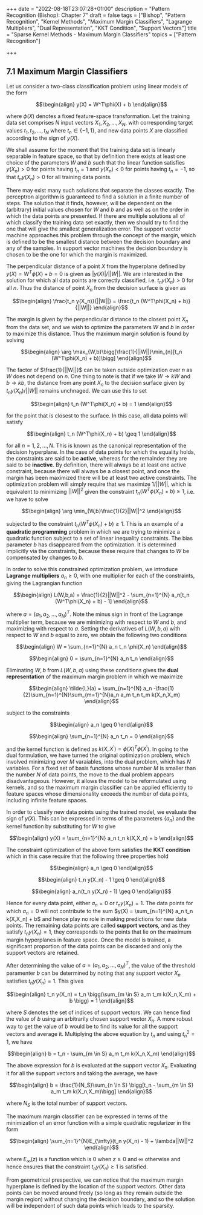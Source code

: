 +++
date = "2022-08-18T23:07:28+01:00"
description = "Pattern Recognition (Bishop): Chapter 7"
draft = false
tags = ["Bishop", "Pattern Recognition", "Kernel Methods", "Maximum Margin Classifiers", "Lagrange Multipliers", "Dual Representation", "KKT Condition", "Support Vectors"]
title = "Sparse Kernel Methods - Maximum Margin Classifiers"
topics = ["Pattern Recognition"]

+++


## 7.1 Maximum Margin Classifiers

Let us consider a two-class classification problem using linear models of the form

$$\begin{align}
y(X) = W^T\phi(X) + b
\end{align}$$

where $\phi(X)$ denotes a fixed feature-space transformation. Let the training data set comprises $N$ input vectors $X_1,X_2,...,X_N$, with corresponding target values $t_1,t_2,...,t_N$ where $t_n \in \{-1,1\}$, and new data points $X$ are classified according to the sign of $y(X)$. 

We shall assume for the moment that the training data set is linearly separable in feature space, so that by definition there exists at least one choice of the parameters $W$ and $b$ such that the linear function satisfies $y(X_n) > 0$ for points having $t_n = 1$ and $y(X_n) < 0$ for points having $t_n = -1$, so that $t_ny(X_n) > 0$ for all training data points.

There may exist many such solutions that separate the classes exactly. The perceptron algorithm is guaranteed to find a solution in a finite number of steps. The solution that it finds, however, will be
dependent on the (arbitrary) initial values chosen for $W$ and $b$ and as well as on the order in which the data points are presented. If there are multiple solutions all of which classify the training data set exactly, then we should try to find the one that will give the smallest generalization error. The support vector machine approaches this problem through the concept of the margin, which is defined to be the smallest distance between the decision boundary and any of the samples. In support vector machines the decision boundary is chosen to be the one for which the margin is maximized.

The perpendicular distance of a point $X$ from the hyperplane defined by $y(X) = W^T\phi(X) + b = 0$ is given as $|y(X)|/||W||$. We are interested in the solution for which all data points are correctly classified, i.e. $t_ny(X_n) > 0$ for all $n$. Thus the distance of point $X_n$ from the decision surface is given as

$$\begin{align}
\frac{t_n y(X_n)}{||W||} = \frac{t_n (W^T\phi(X_n) + b)}{||W||} 
\end{align}$$

The margin is given by the perpendicular distance to the closest point $X_n$ from the data set, and we wish to optimize the parameters $W$ and $b$ in order to maximize this distance. Thus the maximum margin solution is found by solving

$$\begin{align}
\arg \max_{W,b}\bigg[\frac{1}{||W||}\min_{n}[t_n (W^T\phi(X_n) + b)]\bigg]
\end{align}$$

The factor of $\frac{1}{||W||}$ can be taken outside optimization over $n$ as $W$ does not depend on $n$. One thing to note is that if we take $W \to kW$ and $b \to kb$, the distance from any point $X_n$ to the decision surface given by $t_n y(X_n)/||W||$ remains unchnaged. We can use this to set 

$$\begin{align}
t_n (W^T\phi(X_n) + b) = 1
\end{align}$$

for the point that is closest to the surface. In this case, all data points will satisfy

$$\begin{align}
t_n (W^T\phi(X_n) + b) \geq 1
\end{align}$$

for all $n=1,2,...,N$. This is known as the canonical representation of the decision hyperplane. In the
case of data points for which the equality holds, the constraints are said to be <b>active</b>, whereas for the remainder they are said to be <b>inactive</b>. By definition, there will always be at least one active constraint, because there will always be a closest point, and once the margin has been maximized there will be at least two active constraints. The optimization problem will simply require that we maximize $1/||W||$, which is equivalent to minimizing $||W||^2$ given the constraint $t_n (W^T\phi(X_n) + b) \geq 1$, i.e. we have to solve

$$\begin{align}
\arg \min_{W,b}\frac{1}{2}||W||^2
\end{align}$$

subjected to the constraint $t_n (W^T\phi(X_n) + b) \geq 1$. This is an example of a <b>quadratic programming</b> problem in which we are trying to minimize a quadratic function subject to a set of linear inequality constraints. The bias parameter $b$ has disappeared from the optimization. It is determined implicitly via the constraints, because these require that changes to $W$ be compensated by changes to $b$.

In order to solve this constrained optimization problem, we introduce <b>Lagrange multipliers</b> $a_n \geq 0$, with one multiplier for each of the constraints, giving the Lagrangian function

$$\begin{align}
L(W,b,a) = \frac{1}{2}||W||^2 - \sum_{n=1}^{N} a_n[t_n (W^T\phi(X_n) + b) - 1]
\end{align}$$

where $a = (a_1,a_2,...,a_N)^T$. Note the minus sign in front of the Lagrange multiplier
term, because we are minimizing with respect to $W$ and $b$, and maximizing with respect to $a$. Setting the derivatives of $L(W,b,a)$ with respect to $W$ and $b$ equal to zero, we obtain the following two conditions

$$\begin{align}
W = \sum_{n=1}^{N} a_n t_n \phi(X_n)
\end{align}$$

$$\begin{align}
0 = \sum_{n=1}^{N} a_n t_n
\end{align}$$

Eliminating $W,b$ from $L(W,b,a)$ using these conditions gives the <b>dual representation</b> of the maximum margin problem in which we maximize

$$\begin{align}
\tilde{L}(a) = \sum_{n=1}^{N} a_n -\frac{1}{2}\sum_{n=1}^{N}\sum_{m=1}^{N}a_n a_m t_n t_m k(X_n,X_m)
\end{align}$$

subject to the constraints

$$\begin{align}
a_n \geq 0
\end{align}$$

$$\begin{align}
\sum_{n=1}^{N} a_n t_n = 0
\end{align}$$

and the kernel function is defined as $k(X,X^{'}) = \phi(X)^T\phi(X^{'})$. In going to the dual formulation, we have turned the original optimization problem, which involved minimizing over $M$ varaiables, into the dual problem, which has $N$ variables. For a fixed set of basis functions whose number $M$ is smaller than the number $N$ of data points, the move to the dual problem appears disadvantageous. However, it allows the model to be reformulated using kernels, and so the maximum margin classifier can be applied efficiently to feature spaces whose dimensionality exceeds the number of data points, including infinite feature spaces.

In order to classify new data points using the trained model, we evaluate the sign of $y(X)$. This can be expressed in terms of the parameters $\{a_n\}$ and the kernel function by substituting for $W$ to give

$$\begin{align}
y(X) = \sum_{n=1}^{N} a_n t_n k(X,X_n) + b
\end{align}$$

The constraint optimization of the above form satisfies the <b>KKT condition</b> which in this case require that the following three properties hold

$$\begin{align}
a_n \geq 0
\end{align}$$

$$\begin{align}
t_n y(X_n) - 1 \geq 0
\end{align}$$

$$\begin{align}
a_n(t_n y(X_n) - 1) \geq 0
\end{align}$$

Hence for every data point, either $a_n = 0$ or $t_n y(X_n) = 1$. The data points for which $a_n = 0$ will not contribute to the sum $y(X) = \sum_{n=1}^{N} a_n t_n k(X,X_n) + b$ and hence play no role in making predictions for new data points. The remaining data points are called <b>support vectors</b>, and as they satisfy $t_n y(X_n) = 1$, they corresponds to the points that lie on the maximum margin hyperplanes in feature space. Once the model is trained, a significant proportion of the data points can be discarded and only the support vectors are retained.

After determining the value of $a = (a_1,a_2,...,a_N)^T$, the value of the threshold paramenter $b$ can be determined by noting that any support vector $X_n$ satisfies $t_n y(X_n) = 1$. This gives

$$\begin{align}
t_n y(X_n) = t_n \bigg(\sum_{m \in S} a_m t_m k(X_n,X_m) + b \bigg) = 1
\end{align}$$

where $S$ denotes the set of indices of support vectors. We can hence find the value of $b$ using an arbitrarily chosen support vector $X_n$. A more robust way to get the value of $b$ would be to find its value for all the support vectors and average it. Multiplying the above equation by $t_n$ and using $t_n^2 = 1$, we have

$$\begin{align}
b = t_n - \sum_{m \in S} a_m t_m k(X_n,X_m)
\end{align}$$

The above expression for $b$ is evaluated at the support vector $X_n$. Evaluating it for all the support vectors and taking the average, we have

$$\begin{align}
b = \frac{1}{N_S}\sum_{n \in S} \bigg[t_n - \sum_{m \in S} a_m t_m k(X_n,X_m)\bigg]
\end{align}$$

where $N_S$ is the total number of support vectors.

The maximum margin classifier can be expressed in terms of the minimization of an error function with a simple quadratic regularizer in the form

$$\begin{align}
\sum_{n=1}^{N}E_{\infty}(t_n y(X_n) - 1) + \lambda||W||^2
\end{align}$$

where $E_{\infty}(z)$ is a function which is $0$ when $z \geq 0$ and $\infty$ otherwise and hence ensures that the constraint $t_n y(X_n) \geq 1$ is satisfied.

From geometrical prespective, we can notice that the maximum margin hyperplane is defined by the location of the support vectors. Other data points can be moved around freely (so long as they remain outside the margin region) without changing the decision boundary, and so the solution will be independent of such data points which leads to the sparsity.

